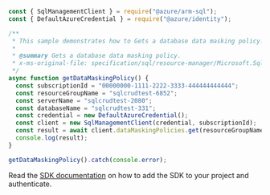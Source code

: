 ```javascript
const { SqlManagementClient } = require("@azure/arm-sql");
const { DefaultAzureCredential } = require("@azure/identity");

/**
 * This sample demonstrates how to Gets a database data masking policy.
 *
 * @summary Gets a database data masking policy.
 * x-ms-original-file: specification/sql/resource-manager/Microsoft.Sql/stable/2014-04-01/examples/DataMaskingPolicyGet.json
 */
async function getDataMaskingPolicy() {
  const subscriptionId = "00000000-1111-2222-3333-444444444444";
  const resourceGroupName = "sqlcrudtest-6852";
  const serverName = "sqlcrudtest-2080";
  const databaseName = "sqlcrudtest-331";
  const credential = new DefaultAzureCredential();
  const client = new SqlManagementClient(credential, subscriptionId);
  const result = await client.dataMaskingPolicies.get(resourceGroupName, serverName, databaseName);
  console.log(result);
}

getDataMaskingPolicy().catch(console.error);
```

Read the [SDK documentation](https://github.com/Azure/azure-sdk-for-js/blob/%40azure%2Farm-sql_9.0.1/sdk/sql/arm-sql/README.md) on how to add the SDK to your project and authenticate.
